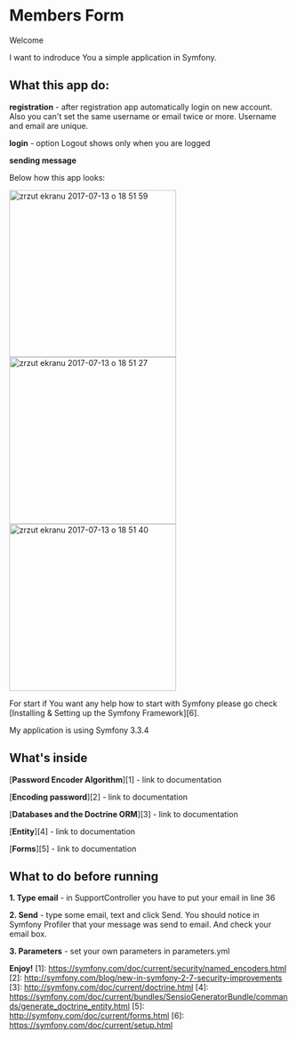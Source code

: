Members Form
=============

Welcome

I want to indroduce You a simple application in Symfony. 

What this app do:
-----------------

**registration** - after registration app automatically login on new account. Also you can't set the same 
username or email twice or more. Username and email are unique.

**login** - option Logout shows only when you are logged 

**sending message**


Below how this app looks:

<img width="300" alt="zrzut ekranu 2017-07-13 o 18 51 59" src="https://user-images.githubusercontent.com/27738202/28178771-e4eb7dd4-67ff-11e7-8831-44a7f3822be1.png">
<img width="300" alt="zrzut ekranu 2017-07-13 o 18 51 27" src="https://user-images.githubusercontent.com/27738202/28178730-c52a9908-67ff-11e7-8db5-069d4c4c41c2.png">
<img width="300" alt="zrzut ekranu 2017-07-13 o 18 51 40" src="https://user-images.githubusercontent.com/27738202/28178767-e207a412-67ff-11e7-8af0-6dade7b5ceb5.png">

For start if You want any help how to start with Symfony please go check [Installing & Setting up the Symfony Framework][6].

My application is using Symfony 3.3.4

What's inside
-------------

[**Password Encoder Algorithm**][1] - link to documentation

[**Encoding password**][2] - link to documentation

[**Databases and the Doctrine ORM**][3] - link to documentation

[**Entity**][4] - link to documentation

[**Forms**][5] - link to documentation

What to do before running
-------------------------

**1. Type email** - in SupportController you have to put your email in line 36

**2. Send** - type some email, text and click Send. You should notice in Symfony Profiler that your message
              was send to email. And check your email box.
              
**3. Parameters** - set your own parameters in parameters.yml


**Enjoy!**
[1]:    https://symfony.com/doc/current/security/named_encoders.html
[2]:    http://symfony.com/blog/new-in-symfony-2-7-security-improvements
[3]:    http://symfony.com/doc/current/doctrine.html
[4]:    https://symfony.com/doc/current/bundles/SensioGeneratorBundle/commands/generate_doctrine_entity.html
[5]:    http://symfony.com/doc/current/forms.html
[6]:    https://symfony.com/doc/current/setup.html
